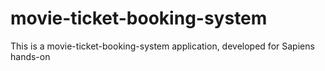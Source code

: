 # movie-ticket-booking-system
This is a movie-ticket-booking-system application, developed for Sapiens hands-on
